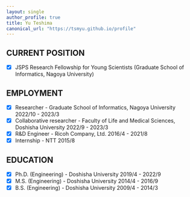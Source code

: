 ```yaml
---
layout: single
author_profile: true
title: Yu Teshima
canonical_url: "https://tsmyu.github.io/profile"
---
```


## CURRENT POSITION
- [x] JSPS Research Fellowship for Young Scientists (Graduate School of Informatics, Nagoya University)

## EMPLOYMENT
- [x] Researcher - Graduate School of Informatics, Nagoya University 2022/10 - 2023/3
- [x] Collaborative researcher - Faculty of Life and Medical Sciences, Doshisha University 2022/9 - 2023/3
- [x] R&D Engineer - Ricoh Company, Ltd. 2016/4 - 2021/8
- [x] Internship - NTT 2015/8

## EDUCATION
- [x] Ph.D. (Engineering) - Doshisha University 2019/4 - 2022/9
- [x] M.S. (Engineering) - Doshisha University 2014/4 - 2016/9
- [x] B.S. (Engineering) - Doshisha University 2009/4 - 2014/3